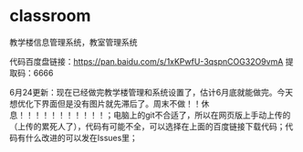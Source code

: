 # classroom
教学楼信息管理系统，教室管理系统

代码百度盘链接：https://pan.baidu.com/s/1xKPwfU-3qspnCOG32O9vmA 提取码：6666

6月24更新：现在已经做完教学楼管理和系统设置了，估计6月底就能做完。今天想优化下界面但是没有图片就先滞后了。周末不做！！休息！！！！！！！！！！！；电脑上的git不合适了，所以在网页版上手动上传的（上传的累死人了），代码有可能不全，可以选择在上面的百度链接下载代码；代码有什么改进的可以发在Issues里；
